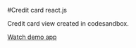 #Credit card react.js

Credit card view created in codesandbox.

[Watch demo app](https://b34fi.csb.app/)
